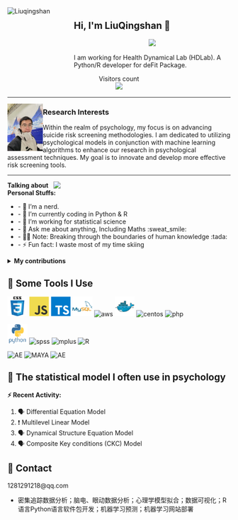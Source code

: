 <img align="left" width="150" height="150" alt="Liuqingshan" src="https://avatars.githubusercontent.com/u/19361573?v=4?transparent=1&palette=1"/>

## Hi, I'm LiuQingshan 👋
<p align="center">
  <a align="center" href="https://github.com/673aa/readme-typing-svg"><img src="https://readme-typing-svg.herokuapp.com?&font=IBM+Plex+Sans&color=F72EE2&size=25&lines=Welcome+to+my+GitHub+Profile!;I'm+a+Front+end+developer](https://readme-typing-svg.herokuapp.com?font=Fira+Code&pause=1000&color=F70000&width=435&lines=Welcome+to+my+Github+Profile!;I+am+a+Psychologist+and+a+statistician" /></a>
</p>
<p>
I am working for Health Dynamical Lab (HDLab). A Python/R developer for deFit Package.
</p>
<p align="center"> 
  Visitors count<br>
  <img src="https://profile-counter.glitch.me/liuqingshan/count.svg" />
</p>

  ---
 <p>
  <img width="80" align='left' src="https://github.com/673aa/673/blob/main/img/673.jpg?raw=true">
</p>

### Research Interests

Within the realm of psychology, my focus is on advancing suicide risk screening methodologies. I am dedicated to utilizing psychological models in conjunction with machine learning algorithms to enhance our research in psychological assessment techniques. My goal is to innovate and develop more effective risk screening tools.

 ---
<img width='400' align="right" src="https://media1.giphy.com/media/13HgwGsXF0aiGY/giphy.gif">

**Talking about Personal Stuffs:**
<ul>
  <li>- 🔭 I’m a nerd.</li>
  <li>- 🌱 I’m currently coding in Python & R</li>
  <li>- 👯 I’m working for statistical science</li>
  <li>- 💬 Ask me about anything, Including Maths :sweat_smile:</li>
  <li>- 👨‍💻 Note: Breaking through the boundaries of human knowledge :tada:</li>
  <li>- ⚡ Fun fact: I waste most of my time skiing</li>
</ul>

<details>
 <summary><strong>My contributions</strong></summary>
  <ul>
   <li>- <a href="https://pypi.org/project/deFit/">deFit:Python<img height="20" src="https://www.python.org/static/img/python-logo.png"></a></li>
   <li>- <a href="https://cran.r-project.org/web/packages/deFit/index.html">deFit:R<img height="20" src="https://www.r-project.org/Rlogo.png"></a></li>
   <li>- <a href="https://github.com/yueqinhu/defit">deFit:Github<img height="20" src="https://github.githubassets.com/assets/GitHub-Mark-ea2971cee799.png"></a></li>
   <li>- <a href="http://m.annletter.com:5000/">Website<img height="20" src="https://cdn-icons-png.flaticon.com/128/3917/3917033.png"></a></li>
 </ul>
</details>

<h2>🚀 Some Tools I Use</h2>
<p align="left">
<img src="https://raw.githubusercontent.com/devicons/devicon/master/icons/css3/css3-original-wordmark.svg" alt="css3" width="45" height="45" />
<img src="https://raw.githubusercontent.com/devicons/devicon/master/icons/javascript/javascript-original.svg" alt="javascript" width="45" height="45" />
<img src="https://raw.githubusercontent.com/devicons/devicon/master/icons/typescript/typescript-original.svg" alt="typescript" width="45" height="45" />
<img src="https://raw.githubusercontent.com/devicons/devicon/master/icons/mysql/mysql-original-wordmark.svg" alt="mysql" width="45" height="45" />
<img src="https://www.logo.wine/a/logo/Amazon_Web_Services/Amazon_Web_Services-Logo.wine.svg" alt="aws" width="45" height="45" />
<img src="https://raw.githubusercontent.com/devicons/devicon/master/icons/docker/docker-original.svg" alt="Docker" width="45" height="45" />
<img src="https://wiki.centos.org/attachments/ArtWork(2f)Brand(2f)Logo/centos-logo-light.png" alt="centos" height="45" />
<img src="https://www.php.net//images/logos/new-php-logo.svg" alt="php" height="45" />
</p>

<p align="left">
<img src="https://raw.githubusercontent.com/devicons/devicon/master/icons/python/python-original-wordmark.svg" alt="python" width="45" height="45" />
<img src="https://upload.wikimedia.org/wikipedia/en/1/1b/IBM_SPSS_v23.png" alt="spss" width="45" height="45" />
<img src="https://raw.githubusercontent.com/673aa/673aa/main/img/mplus.jfif" alt="mplus" width="45" height="45" />
<img src="https://www.logo.wine/a/logo/R_(programming_language)/R_(programming_language)-Logo.wine.svg" alt="R" width="45" height="45" />
</p>

<p align="left">
<img src="https://upload.wikimedia.org/wikipedia/commons/thumb/a/af/Adobe_Photoshop_CC_icon.svg/512px-Adobe_Photoshop_CC_icon.svg.png" alt="AE" width="45" height="45" />
<img src="https://seeklogo.com/images/A/autodesk-maya-logo-A8D58F0B59-seeklogo.com.png" alt="MAYA" width="45" height="45" />
<img src="https://www.logo.wine/a/logo/Adobe_After_Effects/Adobe_After_Effects-Logo.wine.svg" alt="AE" width="45" height="45" />
</p>

<h2>💪 The statistical model I often use in psychology</h2>

**:zap: Recent Activity:**

<!--START_SECTION:activity-->
1. 🗣 Differential Equation Model 
2. ❗ Multilevel Linear Model
3. 🗣 Dynamical Structure Equation Model
4. 🗣 Composite Key conditions (CKC) Model
<!--END_SECTION:activity-->

<h2>🤝 Contact</h2>
1281291218@qq.com

- 密集追踪数据分析；脑电、眼动数据分析；心理学模型拟合；数据可视化；R语言Python语言软件包开发；机器学习预测；机器学习网站部署
